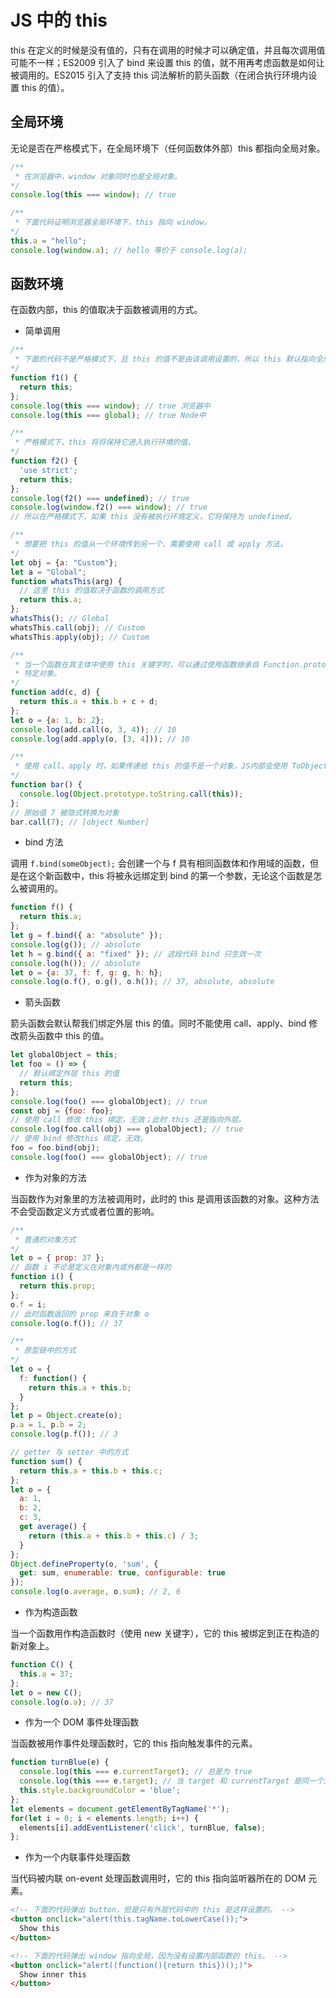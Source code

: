 # JS 中的 this

this 在定义的时候是没有值的，只有在调用的时候才可以确定值，并且每次调用值可能不一样；ES2009 引入了 bind 来设置 this 的值，就不用再考虑函数是如何让被调用的。ES2015 引入了支持 this 词法解析的箭头函数（在闭合执行环境内设置 this 的值）。

## 全局环境

无论是否在严格模式下，在全局环境下（任何函数体外部）this 都指向全局对象。

```js
/**
 * 在浏览器中，window 对象同时也是全局对象。
*/
console.log(this === window); // true

/**
 * 下面代码证明浏览器全局环境下，this 指向 window。
*/
this.a = "hello";
console.log(window.a); // hello 等价于 console.log(a);
```

## 函数环境

在函数内部，this 的值取决于函数被调用的方式。

- 简单调用

```js
/**
 * 下面的代码不是严格模式下，且 this 的值不是由该调用设置的，所以 this 默认指向全局对象。
*/
function f1() {
  return this;
};
console.log(this === window); // true 浏览器中
console.log(this === global); // true Node中

/**
 * 严格模式下，this 将将保持它进入执行环境的值。
*/
function f2() {
  'use strict';
  return this;
};
console.log(f2() === undefined); // true
console.log(window.f2() === window); // true
// 所以在严格模式下，如果 this 没有被执行环境定义，它将保持为 undefined。

/**
 * 想要把 this 的值从一个环境传到另一个，需要使用 call 或 apply 方法。
*/
let obj = {a: "Custom"};
let a = "Global";
function whatsThis(arg) {
  // 这里 this 的值取决于函数的调用方式
  return this.a;
};
whatsThis(); // Global
whatsThis.call(obj); // Custom
whatsThis.apply(obj); // Custom

/**
 * 当一个函数在其主体中使用 this 关键字时，可以通过使用函数继承自 Function.prototype 的 call、apply 方法 将 this 绑定到调用中的
 * 特定对象。
*/
function add(c, d) {
  return this.a + this.b + c + d;
};
let o = {a: 1, b: 2};
console.log(add.call(o, 3, 4)); // 10
console.log(add.apply(o, [3, 4])); // 10

/**
 * 使用 call、apply 时，如果传递给 this 的值不是一个对象，JS内部会使用 ToObject 将其转换为对象。
*/
function bar() {
  console.log(Object.prototype.toString.call(this));
};
// 原始值 7 被隐式转换为对象
bar.call(7); // [object Number]
```

- bind 方法

调用 `f.bind(someObject);` 会创建一个与 f 具有相同函数体和作用域的函数，但是在这个新函数中，this 将被永远绑定到 bind 的第一个参数，无论这个函数是怎么被调用的。

```js
function f() {
  return this.a;
};
let g = f.bind({ a: "absolute" });
console.log(g()); // absolute
let h = g.bind({ a: "fixed" }); // 这段代码 bind 只生效一次
console.log(h()); // absolute
let o = {a: 37, f: f, g: g, h: h};
console.log(o.f(), o.g(), o.h()); // 37, absolute, absolute
```

- 箭头函数

箭头函数会默认帮我们绑定外层 this 的值。同时不能使用 call、apply、bind 修改箭头函数中 this 的值。

```js
let globalObject = this;
let foo = () => {
  // 默认绑定外层 this 的值
  return this;
};
console.log(foo() === globalObject); // true
const obj = {foo: foo};
// 使用 call 修改 this 绑定，无效；此时 this 还是指向外层。
console.log(foo.call(obj) === globalObject); // true
// 使用 bind 修改this 绑定，无效。
foo = foo.bind(obj);
console.log(foo() === globalObject); // true
```

- 作为对象的方法

当函数作为对象里的方法被调用时，此时的 this 是调用该函数的对象。这种方法不会受函数定义方式或者位置的影响。

```js
/**
 * 普通的对象方式
*/
let o = { prop: 37 };
// 函数 i 不论是定义在对象内或外都是一样的
function i() {
  return this.prop;
};
o.f = i;
// 此时函数返回的 prop 来自于对象 o
console.log(o.f()); // 37

/**
 * 原型链中的方式
*/
let o = {
  f: function() {
    return this.a + this.b;
  }
};
let p = Object.create(o);
p.a = 1, p.b = 2;
console.log(p.f()); // 3

// getter 与 setter 中的方式
function sum() {
  return this.a + this.b + this.c;
};
let o = {
  a: 1,
  b: 2,
  c: 3,
  get average() {
    return (this.a + this.b + this.c) / 3;
  }
};
Object.defineProperty(o, 'sum', {
  get: sum, enumerable: true, configurable: true
});
console.log(o.average, o.sum); // 2, 6
```

- 作为构造函数

当一个函数用作构造函数时（使用 new 关键字），它的 this 被绑定到正在构造的新对象上。

```js
function C() {
  this.a = 37;
};
let o = new C();
console.log(o.a); // 37
```

- 作为一个 DOM 事件处理函数

当函数被用作事件处理函数时，它的 this 指向触发事件的元素。

```js
function turnBlue(e) {
  console.log(this === e.currentTarget); // 总是为 true
  console.log(this === e.target); // 当 target 和 currentTarget 是同一个对象时为 true
  this.style.backgroundColor = 'blue';
};
let elements = document.getElementByTagName('*');
for(let i = 0; i < elements.length; i++) {
  elements[i].addEventListener('click', turnBlue, false);
};
```

- 作为一个内联事件处理函数

当代码被内联 on-event 处理函数调用时，它的 this 指向监听器所在的 DOM 元素。

```html
<!-- 下面的代码弹出 button，但是只有外层代码中的 this 是这样设置的。 -->
<button onclick="alert(this.tagName.toLowerCase());">
  Show this
</button>

<!-- 下面的代码弹出 window 指向全局，因为没有设置内部函数的 this。 -->
<button onclick="alert((function(){return this})();)">
  Show inner this
</button>
```
